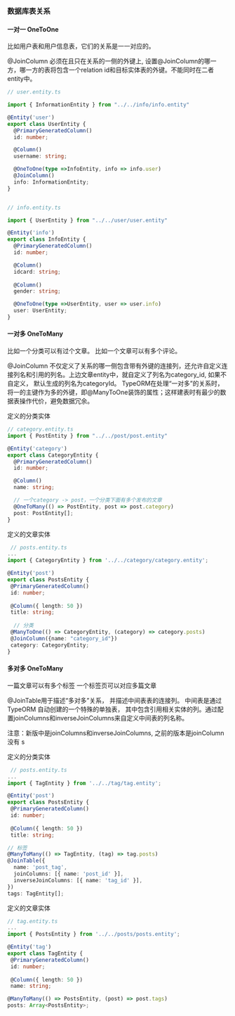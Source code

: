 ### 数据库表关系

#### 一对一 OneToOne

比如用户表和用户信息表，它们的关系是一一对应的。

@JoinColumn 必须在且只在关系的一侧的外键上, 设置@JoinColumn的哪一方，哪一方的表将包含一个relation id和目标实体表的外键。不能同时在二者entity中。

```Typescript
// user.entity.ts

import { InformationEntity } from "../../info/info.entity"

@Entity('user')
export class UserEntity {
  @PrimaryGeneratedColumn()
  id: number;

  @Column()
  username: string;

  @OneToOne(type =>InfoEntity, info => info.user)
  @JoinColumn()
  info: InformationEntity;
}


```

```Typescript

// info.entity.ts

import { UserEntity } from "../../user/user.entity"

@Entity('info')
export class InfoEntity {
  @PrimaryGeneratedColumn()
  id: number;

  @Column()
  idcard: string;
  
  @Column()
  gender: string;

  @OneToOne(type =>UserEntity, user => user.info)
  user: UserEntity;
}

```

#### 一对多 OneToMany

比如一个分类可以有过个文章。
比如一个文章可以有多个评论。

@JoinColumn 不仅定义了关系的哪一侧包含带有外键的连接列，还允许自定义连接列名和引用的列名。上边文章entity中，就自定义了列名为category_id, 如果不自定义， 默认生成的列名为categoryId。
TypeORM在处理“一对多”的关系时， 将一的主键作为多的外键，即@ManyToOne装饰的属性；这样建表时有最少的数据表操作代价，避免数据冗余。

定义的分类实体

```Typescript
// category.entity.ts
import { PostEntity } from "../../post/post.entity"

@Entity('category')
export class CategoryEntity {
  @PrimaryGeneratedColumn()
  id: number;

  @Column()
  name: string;

  // 一个category -> post，一个分类下面有多个发布的文章
  @OneToMany(() => PostEntity, post => post.category)
  post: PostEntity[];
}


```

定义的文章实体

```Typescript
 // posts.entity.ts
...
import { CategoryEntity } from '../../category/category.entity';

@Entity('post')
export class PostsEntity {
 @PrimaryGeneratedColumn()
 id: number;
 
 @Column({ length: 50 })
 title: string;
 
  // 分类
 @ManyToOne(() => CategoryEntity, (category) => category.posts)
 @JoinColumn({name: "category_id"})
 category: CategoryEntity;
}

```

#### 多对多 OneToMany

一篇文章可以有多个标签
一个标签页可以对应多篇文章

@JoinTable用于描述“多对多”关系， 并描述中间表表的连接列。 中间表是通过TypeORM
自动创建的一个特殊的单独表， 其中包含引用相关实体的列。通过配置joinColumns和inverseJoinColumns来自定义中间表的列名称。

注意：新版中是joinColumns和inverseJoinColumns, 之前的版本是joinColumn没有 s

定义的分类实体

```Typescript
 // posts.entity.ts
...
import { TagEntity } from '../../tag/tag.entity';

@Entity('post')
export class PostsEntity {
 @PrimaryGeneratedColumn()
 id: number;
 
 @Column({ length: 50 })
 title: string;

// 标签
@ManyToMany(() => TagEntity, (tag) => tag.posts)
@JoinTable({
  name: 'post_tag',
  joinColumns: [{ name: 'post_id' }],
  inverseJoinColumns: [{ name: 'tag_id' }],
})
tags: TagEntity[];

```

定义的文章实体

```Typescript
// tag.entity.ts
...
import { PostsEntity } from '../../posts/posts.entity';

@Entity('tag')
export class TagEntity {
 @PrimaryGeneratedColumn()
 id: number;
 
 @Column({ length: 50 })
 name: string;

@ManyToMany(() => PostsEntity, (post) => post.tags)
posts: Array<PostsEntity>;

```
